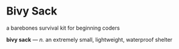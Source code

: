 # Bivy Sack

a barebones survival kit for beginning coders

**bivy sack** — _n._ an extremely small, lightweight, waterproof shelter
